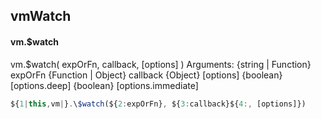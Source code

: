 ## vmWatch
#### vm.$watch
vm.$watch( expOrFn, callback, [options] )
 Arguments:
 {string | Function} expOrFn
 {Function | Object} callback
 {Object} [options]
 {boolean} [options.deep]
	 {boolean} [options.immediate]
```javascript
${1|this,vm|}.\$watch(${2:expOrFn}, ${3:callback}${4:, [options]})
```